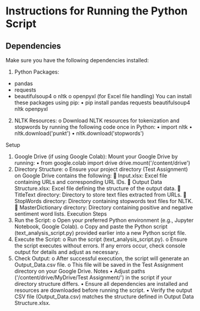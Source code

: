 # Instructions for Running the Python Script

## Dependencies

Make sure you have the following dependencies installed:
1.	Python Packages:
-	pandas
-	requests
-	beautifulsoup4
o	nltk
o	openpyxl (for Excel file handling)
        You can install these packages using pip:
•	pip install pandas requests beautifulsoup4 nltk openpyxl

2.	NLTK Resources:
o	Download NLTK resources for tokenization and stopwords by running the following code once in Python:
•	import nltk
•	nltk.download('punkt')
•	nltk.download('stopwords')

Setup
1.	Google Drive (if using Google Colab):
               Mount your Google Drive by running:
•	from google.colab import drive
drive.mount('/content/drive')
2.	Directory Structure:
o	Ensure your project directory (Test Assignment) on Google Drive contains the following:
	Input.xlsx: Excel file containing URLs and corresponding URL IDs.
	Output Data Structure.xlsx: Excel file defining the structure of the output data.
	TitleText directory: Directory to store text files extracted from URLs.
	StopWords directory: Directory containing stopwords text files for NLTK.
	MasterDictionary directory: Directory containing positive and negative sentiment word lists.
Execution Steps
1.	Run the Script:
o	Open your preferred Python environment (e.g., Jupyter Notebook, Google Colab).
o	Copy and paste the Python script (text_analysis_script.py) provided earlier into a new Python script file.
2.	Execute the Script:
o	Run the script (text_analysis_script.py).
o	Ensure the script executes without errors. If any errors occur, check console output for details and adjust as necessary.
3.	Check Output:
o	After successful execution, the script will generate an Output_Data.csv file.
o	This file will be saved in the Test Assignment directory on your Google Drive.
Notes
•	Adjust paths ('/content/drive/MyDrive/Test Assignment/') in the script if your directory structure differs.
•	Ensure all dependencies are installed and resources are downloaded before running the script.
•	Verify the output CSV file (Output_Data.csv) matches the structure defined in Output Data Structure.xlsx.

